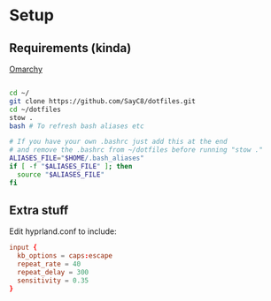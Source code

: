 # Setup

## Requirements (kinda)

[Omarchy](https://omarchy.org/)

```bash

cd ~/
git clone https://github.com/SayC8/dotfiles.git
cd ~/dotfiles
stow .
bash # To refresh bash aliases etc

# If you have your own .bashrc just add this at the end
# and remove the .bashrc from ~/dotfiles before running "stow ."
ALIASES_FILE="$HOME/.bash_aliases"
if [ -f "$ALIASES_FILE" ]; then
  source "$ALIASES_FILE"
fi

```

## Extra stuff

Edit hyprland.conf to include:

```conf
input {
  kb_options = caps:escape
  repeat_rate = 40
  repeat_delay = 300
  sensitivity = 0.35
}
```
